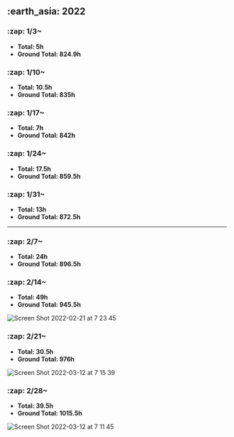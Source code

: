 <h2> :earth_asia: 2022 </h2>
<h3> :zap: 1/3~ </h3>

- **Total: 5h<br>**
- **Ground Total: 824.9h**

<h3> :zap: 1/10~ </h3>

- **Total: 10.5h<br>**
- **Ground Total: 835h**

<h3> :zap: 1/17~ </h3>

- **Total: 7h<br>**
- **Ground Total: 842h**

<h3> :zap: 1/24~ </h3>

- **Total: 17.5h<br>**
- **Ground Total: 859.5h**

<h3> :zap: 1/31~ </h3>

- **Total: 13h<br>**
- **Ground Total: 872.5h**

---

<h3> :zap: 2/7~ </h3>

- **Total: 24h<br>**
- **Ground Total: 896.5h**

<h3> :zap: 2/14~ </h3>

- **Total: 49h<br>**
- **Ground Total: 945.5h**

![Screen Shot 2022-02-21 at 7 23 45](https://user-images.githubusercontent.com/81731043/154867069-36bf92d3-8661-4c5f-90bf-b942c3acec0f.png)


<h3> :zap: 2/21~ </h3>

- **Total: 30.5h<br>**
- **Ground Total: 976h**

![Screen Shot 2022-03-12 at 7 15 39](https://user-images.githubusercontent.com/81731043/157979959-b903e1de-ab85-4a01-81c7-3f7880ccdc61.png)


<h3> :zap: 2/28~ </h3>

- **Total: 39.5h<br>**
- **Ground Total: 1015.5h**

![Screen Shot 2022-03-12 at 7 11 45](https://user-images.githubusercontent.com/81731043/157979985-bfd6d97b-9a7e-4f3a-adfb-781e1cec221f.png)

